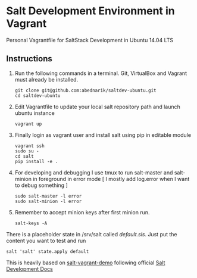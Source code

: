 Salt Development Environment in Vagrant
=======================================

Personal Vagrantfile for SaltStack Development in Ubuntu 14.04 LTS

Instructions
------------

1. Run the following commands in a terminal. Git, VirtualBox and Vagrant must
already be installed.

    ```
    git clone git@github.com:abednarik/saltdev-ubuntu.git
    cd saltdev-ubuntu
    ```

2. Edit Vagrantfile to update your local salt repository path and launch
ubuntu instance
    
    ```
    vagrant up
    ```
    
3. Finally login as vagrant user and install salt using pip in editable module

    ```
    vagrant ssh
    sudo su -
    cd salt  
    pip install -e .
    ```
    
4. For developing and debugging I use tmux to run salt-master and salt-minion
in foreground in error mode [ I mostly add log.error when I want to debug something ]

    ```
    sudo salt-master -l error
    sudo salt-minion -l error
    ```

5. Remember to accept minion keys after first minion run.

    ```
    salt-keys -A
    ```

There is a placeholder state in /srv/salt called *default.sls*. Just put the content
you want to test and run

    salt 'salt' state.apply default

This is heavily based on [salt-vagrant-demo](https://github.com/UtahDave/salt-vagrant-demo) following
official [Salt Development Docs](https://docs.saltstack.com/en/develop/topics/development/index.html)
